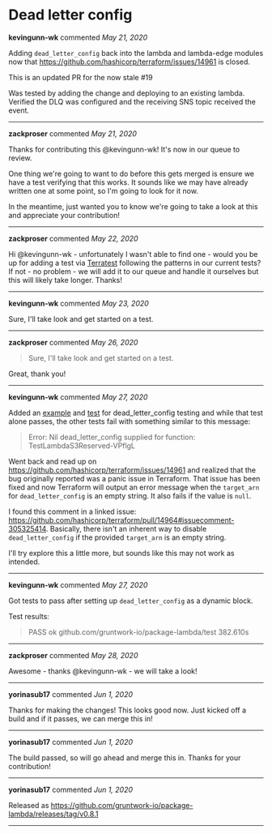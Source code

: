 # Dead letter config

**kevingunn-wk** commented *May 21, 2020*

Adding `dead_letter_config` back into the lambda and lambda-edge modules now that https://github.com/hashicorp/terraform/issues/14961 is closed.

This is an updated PR for the now stale #19 

Was tested by adding the change and deploying to an existing lambda. Verified the DLQ was configured and the receiving SNS topic received the event.
<br />
***


**zackproser** commented *May 21, 2020*

Thanks for contributing this @kevingunn-wk! It's now in our queue to review. 

One thing we're going to want to do before this gets merged is ensure we have a test verifying that this works. It sounds like we may have already written one at some point, so I'm going to look for it now. 

In the meantime, just wanted you to know we're going to take a look at this and appreciate your contribution!
***

**zackproser** commented *May 22, 2020*

Hi @kevingunn-wk - unfortunately I wasn't able to find one - would you be up for adding a test via [Terratest](https://github.com/gruntwork-io/terratest) following the patterns in our current tests? If not - no problem - we will add it to our queue and handle it ourselves but this will likely take longer. Thanks!
***

**kevingunn-wk** commented *May 23, 2020*

Sure, I'll take look and get started on a test.
***

**zackproser** commented *May 26, 2020*

> Sure, I'll take look and get started on a test.

Great, thank you!
***

**kevingunn-wk** commented *May 27, 2020*

Added an [example](examples/lambda-dead-letter-queue/README.md) and [test](test/lambda_dead_letter_queue_test.go) for dead_letter_config testing and while that test alone passes, the other tests fail with something similar to this message:

> Error: Nil dead_letter_config supplied for function: TestLambdaS3Reserved-VPflgL

Went back and read up on https://github.com/hashicorp/terraform/issues/14961 and realized that the bug originally reported was a panic issue in Terraform. That issue has been fixed and now Terraform will output an error message when the `target_arn` for `dead_letter_config` is an empty string. It also fails if the value is `null`.

I found this comment in a linked issue: https://github.com/hashicorp/terraform/pull/14964#issuecomment-305325414. Basically, there isn't an inherent way to disable `dead_letter_config` if the provided `target_arn` is an empty string.

 I'll try explore this a little more, but sounds like this may not work as intended.
***

**kevingunn-wk** commented *May 27, 2020*

Got tests to pass after setting up `dead_letter_config` as a dynamic block.

Test results:
> PASS
>ok  	github.com/gruntwork-io/package-lambda/test	382.610s
***

**zackproser** commented *May 28, 2020*

Awesome - thanks @kevingunn-wk - we will take a look!
***

**yorinasub17** commented *Jun 1, 2020*

Thanks for making the changes! This looks good now. Just kicked off a build and if it passes, we can merge this in!
***

**yorinasub17** commented *Jun 1, 2020*

The build passed, so will go ahead and merge this in. Thanks for your contribution!
***

**yorinasub17** commented *Jun 1, 2020*

Released as https://github.com/gruntwork-io/package-lambda/releases/tag/v0.8.1
***

